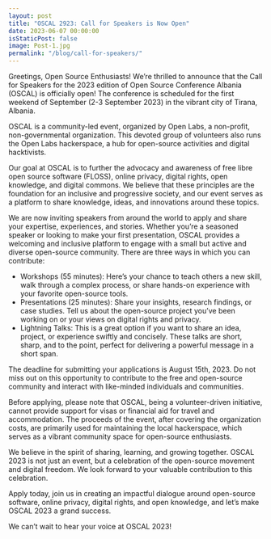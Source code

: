 ```yaml
---
layout: post
title: "OSCAL 2923: Call for Speakers is Now Open"
date: 2023-06-07 00:00:00
isStaticPost: false
image: Post-1.jpg
permalink: "/blog/call-for-speakers/"
---
```


Greetings, Open Source Enthusiasts! We’re thrilled to announce that the Call for Speakers for the 2023 edition of Open Source Conference Albania (OSCAL) is officially open! The conference is scheduled for the first weekend of September (2-3 September 2023) in the vibrant city of Tirana, Albania.

OSCAL is a community-led event, organized by Open Labs, a non-profit, non-governmental organization. This devoted group of volunteers also runs the Open Labs hackerspace, a hub for open-source activities and digital hacktivists.

Our goal at OSCAL is to further the advocacy and awareness of free libre open source software (FLOSS), online privacy, digital rights, open knowledge, and digital commons. We believe that these principles are the foundation for an inclusive and progressive society, and our event serves as a platform to share knowledge, ideas, and innovations around these topics.

We are now inviting speakers from around the world to apply and share your expertise, experiences, and stories. Whether you’re a seasoned speaker or looking to make your first presentation, OSCAL provides a welcoming and inclusive platform to engage with a small but active and diverse open-source community. There are three ways in which you can contribute:

- Workshops (55 minutes): Here’s your chance to teach others a new skill, walk through a complex process, or share hands-on experience with your favorite open-source tools.
- Presentations (25 minutes): Share your insights, research findings, or case studies. Tell us about the open-source project you’ve been working on or your views on digital rights and privacy.
- Lightning Talks: This is a great option if you want to share an idea, project, or experience swiftly and concisely. These talks are short, sharp, and to the point, perfect for delivering a powerful message in a short span.

The deadline for submitting your applications is August 15th, 2023. Do not miss out on this opportunity to contribute to the free and open-source community and interact with like-minded individuals and communities.

Before applying, please note that OSCAL, being a volunteer-driven initiative, cannot provide support for visas or financial aid for travel and accommodation. The proceeds of the event, after covering the organization costs, are primarily used for maintaining the local hackerspace, which serves as a vibrant community space for open-source enthusiasts.

We believe in the spirit of sharing, learning, and growing together. OSCAL 2023 is not just an event, but a celebration of the open-source movement and digital freedom. We look forward to your valuable contribution to this celebration.

Apply today, join us in creating an impactful dialogue around open-source software, online privacy, digital rights, and open knowledge, and let’s make OSCAL 2023 a grand success.

We can’t wait to hear your voice at OSCAL 2023!
